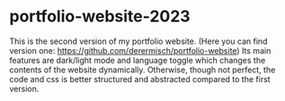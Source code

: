 # portfolio-website-2023

This is the second version of my portfolio website.
(Here you can find version one: https://github.com/derermisch/portfolio-website)
Its main features are dark/light mode and language toggle which changes the contents of the website dynamically.
Otherwise, though not perfect, the code and css is better structured and abstracted compared to the first version.
